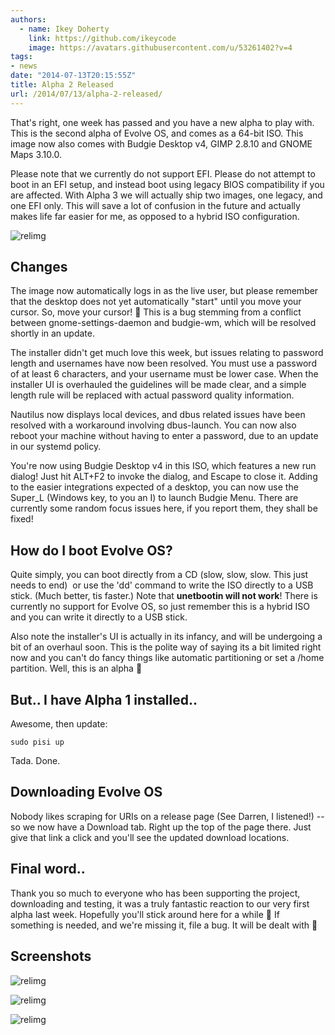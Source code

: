```yaml
---
authors:
  - name: Ikey Doherty
    link: https://github.com/ikeycode
    image: https://avatars.githubusercontent.com/u/53261402?v=4
tags:
- news
date: "2014-07-13T20:15:55Z"
title: Alpha 2 Released
url: /2014/07/13/alpha-2-released/
---
```


That's right, one week has passed and you have a new alpha to play with. This is the second alpha of Evolve OS, and comes as a 64-bit ISO. This image now also 
comes with Budgie Desktop v4, GIMP 2.8.10 and GNOME Maps 3.10.0.

Please note that we currently do not support EFI. Please do not attempt to boot in an EFI setup, and instead boot using legacy BIOS compatibility if you are affected. 
With Alpha 3 we will actually ship two images, one legacy, and one EFI only. This will save a lot of confusion in the future and actually makes life far easier for me, as 
opposed to a hybrid ISO configuration.
<!--more-->

![relimg](https://solus-project.com/release_images/a2/rundialog.png)

## Changes

The image now automatically logs in as the live user, but please remember that the desktop does not yet automatically "start" until you move your cursor. So, 
move your cursor! 🙂 This is a bug stemming from a conflict between gnome-settings-daemon and budgie-wm, which will be resolved shortly in an update.

The installer didn't get much love this week, but issues relating to password length and usernames have now been resolved. You must use a password of at least 6 
characters, and your username must be lower case. When the installer UI is overhauled the guidelines will be made clear, and a simple length rule will be replaced with 
actual password quality information.

Nautilus now displays local devices, and dbus related issues have been resolved with a workaround involving dbus-launch. You can now also reboot your machine without 
having to enter a password, due to an update in our systemd policy.

You're now using Budgie Desktop v4 in this ISO, which features a new run dialog! Just hit ALT+F2 to invoke the dialog, and Escape to close it. Adding to the easier integrations 
expected of a desktop, you can now use the Super_L (Windows key, to you an I) to launch Budgie Menu. There are currently some random focus issues here, if you report 
them, they shall be fixed!

## How do I boot Evolve OS?

Quite simply, you can boot directly from a CD (slow, slow, slow. This just needs to end)  or use the 'dd' command to write the ISO directly to a USB stick. (Much better, 
tis faster.) Note that **unetbootin will not work**! There is currently no support for Evolve OS, so just remember this is a hybrid ISO and you can write it directly to a USB stick.

Also note the installer's UI is actually in its infancy, and will be undergoing a bit of an overhaul soon. This is the polite way of saying its a bit limited right now and you 
can't do fancy things like automatic partitioning or set a /home partition. Well, this is an alpha 🙂

## But.. I have Alpha 1 installed..

Awesome, then update:

```
sudo pisi up
```

Tada. Done.

## Downloading Evolve OS

Nobody likes scraping for URIs on a release page (See Darren, I listened!) -- so we now have a Download tab. Right up the top of the page there. Just give that link a 
click and you'll see the updated download locations.

## Final word..

Thank you so much to everyone who has been supporting the project, downloading and testing, it was a truly fantastic reaction to our very first alpha last week. Hopefully 
you'll stick around here for a while 🙂 If something is needed, and we're missing it, file a bug. It will be dealt with 🙂

## Screenshots

![relimg](https://solus-project.com/release_images/a2/gimp.png)


![relimg](https://solus-project.com/release_images/a2/maps.png)


![relimg](https://solus-project.com/release_images/a2/nautilus.png)